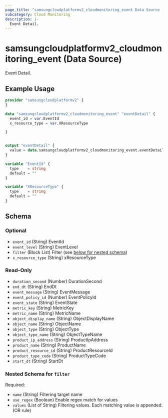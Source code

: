 ```yaml
---
page_title: "samsungcloudplatformv2_cloudmonitoring_event Data Source - samsungcloudplatformv2"
subcategory: Cloud Monitoring
description: |-
  Event Detail.
---
```


# samsungcloudplatformv2_cloudmonitoring_event (Data Source)

Event Detail.

## Example Usage

```terraform
provider "samsungcloudplatformv2" {
}

data "samsungcloudplatformv2_cloudmonitoring_event" "eventDetail" {
  event_id = var.EventId
  x_resource_type = var.XResourceType

}


output "eventDetail" {
  value = data.samsungcloudplatformv2_cloudmonitoring_event.eventDetail
}

variable "EventId" {
  type    = string
  default = ""
}

variable "XResourceType" {
  type    = string
  default = ""
}
```

<!-- schema generated by tfplugindocs -->
## Schema

### Optional

- `event_id` (String) EventId
- `event_level` (String) EventLevel
- `filter` (Block List) Filter (see [below for nested schema](#nestedblock--filter))
- `x_resource_type` (String) xResourceType

### Read-Only

- `duration_second` (Number) DurationSecond
- `end_dt` (String) EndDt
- `event_message` (String) EventMessage
- `event_policy_id` (Number) EventPolicyId
- `event_state` (String) EventState
- `metric_key` (String) MetricKey
- `metric_name` (String) MetricName
- `object_display_name` (String) ObjectDisplayName
- `object_name` (String) ObjectName
- `object_type` (String) ObjectType
- `object_type_name` (String) ObjectTypeName
- `product_ip_address` (String) ProductIpAddress
- `product_name` (String) ProductName
- `product_resource_id` (String) ProductResourceId
- `product_type_code` (String) ProductTypeCode
- `start_dt` (String) StartDt

<a id="nestedblock--filter"></a>
### Nested Schema for `filter`

Required:

- `name` (String) Filtering target name
- `use_regex` (Boolean) Enable regex match for values
- `values` (List of String) Filtering values. Each matching value is appended. (OR rule)